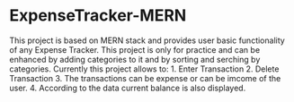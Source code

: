 # ExpenseTracker-MERN
This project is based on MERN stack and provides user basic functionality of any Expense Tracker.
This project is only for practice and can be enhanced by adding categories to it and by sorting and serching by categories.
Currently this project allows to:
    1. Enter Transaction
    2. Delete Transaction
    3. The transactions can be expense or can be imcome of the user.
    4. According to the data current balance is also displayed.
